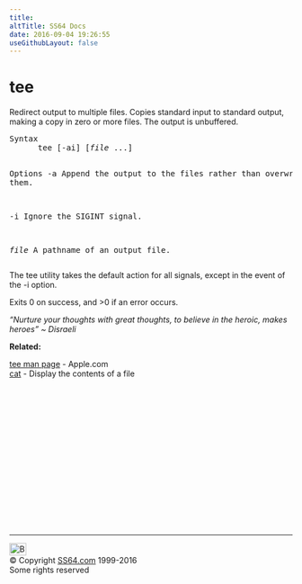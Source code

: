 ```yaml
---
title:
altTitle: SS64 Docs
date: 2016-09-04 19:26:55
useGithubLayout: false
---
```

<!-- #BeginLibraryItem "/Library/head_osx.lbi" --><!-- #EndLibraryItem --><h1>tee</h1> 
<p>Redirect output to multiple files. Copies standard input to standard output, making a copy in zero or more files. The output is unbuffered.</p>
<pre>Syntax
      tee [-ai] [<i>file</i> ...]

Options
   -a      Append the output to the files rather than overwriting them.

   -i      Ignore the SIGINT signal.

   <i>file</i>    A pathname of an output file.</pre>
<p>The tee utility takes the default action for all signals, except in the event of the -i option. </p>
<p>Exits 0 on success, and &gt;0 if an error occurs.</p>
<p class="quote"><i>“Nurture your thoughts with great thoughts, to believe in the heroic, makes heroes” ~ Disraeli</i></p>
<p><b>Related:</b></p>
<p><a href="https://developer.apple.com/legacy/library/documentation/Darwin/Reference/ManPages/man1/tee.1.html">tee man page</a> - Apple.com<br>
<a href="cat.html">cat</a> - Display the contents of a file</p><!-- #BeginLibraryItem "/Library/foot_osx.lbi" --><p>
<!-- OSX300 -->
<ins class="adsbygoogle" style="display:inline-block;width:300px;height:250px" data-ad-client="ca-pub-6140977852749469" data-ad-slot="1823340303"></ins>
<script>
(adsbygoogle = window.adsbygoogle || []).push({});
</script></p>
<hr>
<div id="bl" class="footer"><a href="tee.html#"><img src="../images/top.png" width="30" height="22" alt="Back to the Top"></a></div>
<div id="br" class="footer, tagline">© Copyright <a href="../index.html">SS64.com</a> 1999-2016<br>
Some rights reserved</div><!-- #EndLibraryItem -->
